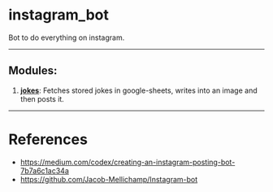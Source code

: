 # instagram_bot
Bot to do everything on instagram.

----
## Modules:
1. **[jokes](src/modules/jokes/README.md)**: Fetches stored jokes in google-sheets, writes into an image and then posts it.

----
# References
- https://medium.com/codex/creating-an-instagram-posting-bot-7b7a6c1ac34a
- https://github.com/Jacob-Mellichamp/Instagram-bot
